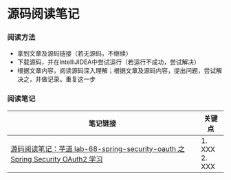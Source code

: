 # 源码阅读笔记

### 阅读方法
- 拿到文章及源码链接（若无源码，不继续）
- 下载源码，并在IntelliJIDEA中尝试运行（若运行不成功，尝试解决）
- 根据文章内容，阅读源码深入理解；根据文章及源码内容，提出问题，尝试解决之，并做记录。重复这一步

### 阅读笔记

|笔记链接|关键点|
|--|--|
|[源码阅读笔记：芋道 lab-68-spring-security-oauth 之 Spring Security OAuth2 学习](https://github.com/peteryuanpan/notebook/issues/25)|1. XXX<br>2. XXX|
